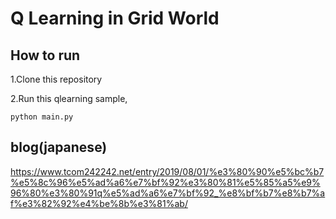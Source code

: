 # Q Learning in Grid World

## How to run

1.Clone this repository

2.Run this qlearning sample, 

```
python main.py
```

## blog(japanese)
https://www.tcom242242.net/entry/2019/08/01/%e3%80%90%e5%bc%b7%e5%8c%96%e5%ad%a6%e7%bf%92%e3%80%81%e5%85%a5%e9%96%80%e3%80%91q%e5%ad%a6%e7%bf%92_%e8%bf%b7%e8%b7%af%e3%82%92%e4%be%8b%e3%81%ab/
